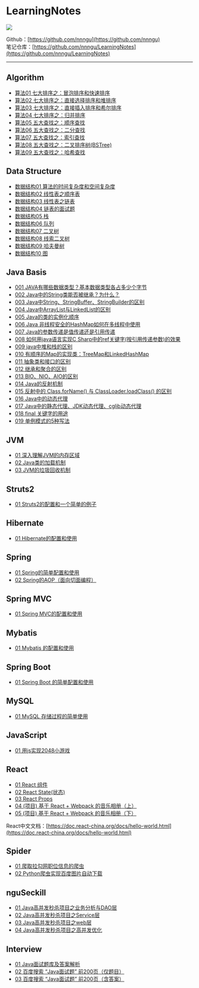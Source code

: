 # LearningNotes
![](https://raw.githubusercontent.com/nnngu/FigureBed/master/2018/1/29/001.jpeg)

Github：[https://github.com/nnngu](https://github.com/nnngu)  
笔记仓库：[https://github.com/nnngu/LearningNotes](https://github.com/nnngu/LearningNotes)    

--- 

## Algorithm
* [算法01 七大排序之：冒泡排序和快速排序](https://github.com/nnngu/LearningNotes/blob/master/Algorithm/%E7%AE%97%E6%B3%9501%20%E4%B8%83%E5%A4%A7%E6%8E%92%E5%BA%8F%E4%B9%8B%EF%BC%9A%E5%86%92%E6%B3%A1%E6%8E%92%E5%BA%8F%E5%92%8C%E5%BF%AB%E9%80%9F%E6%8E%92%E5%BA%8F.md)
* [算法02 七大排序之：直接选择排序和堆排序](https://github.com/nnngu/LearningNotes/blob/master/Algorithm/%E7%AE%97%E6%B3%9502%20%E4%B8%83%E5%A4%A7%E6%8E%92%E5%BA%8F%E4%B9%8B%EF%BC%9A%E7%9B%B4%E6%8E%A5%E9%80%89%E6%8B%A9%E6%8E%92%E5%BA%8F%E5%92%8C%E5%A0%86%E6%8E%92%E5%BA%8F.md)
* [算法03 七大排序之：直接插入排序和希尔排序](https://github.com/nnngu/LearningNotes/blob/master/Algorithm/%E7%AE%97%E6%B3%9503%20%E4%B8%83%E5%A4%A7%E6%8E%92%E5%BA%8F%E4%B9%8B%EF%BC%9A%E7%9B%B4%E6%8E%A5%E6%8F%92%E5%85%A5%E6%8E%92%E5%BA%8F%E5%92%8C%E5%B8%8C%E5%B0%94%E6%8E%92%E5%BA%8F.md)
* [算法04 七大排序之：归并排序](https://github.com/nnngu/LearningNotes/blob/master/Algorithm/%E7%AE%97%E6%B3%9504%20%E4%B8%83%E5%A4%A7%E6%8E%92%E5%BA%8F%E4%B9%8B%EF%BC%9A%E5%BD%92%E5%B9%B6%E6%8E%92%E5%BA%8F.md)
* [算法05 五大查找之：顺序查找](https://github.com/nnngu/LearningNotes/blob/master/Algorithm/%E7%AE%97%E6%B3%9505%20%E4%BA%94%E5%A4%A7%E6%9F%A5%E6%89%BE%E4%B9%8B%EF%BC%9A%E9%A1%BA%E5%BA%8F%E6%9F%A5%E6%89%BE.md)
* [算法06 五大查找之：二分查找](https://github.com/nnngu/LearningNotes/blob/master/Algorithm/%E7%AE%97%E6%B3%9506%20%E4%BA%94%E5%A4%A7%E6%9F%A5%E6%89%BE%E4%B9%8B%EF%BC%9A%E4%BA%8C%E5%88%86%E6%9F%A5%E6%89%BE.md)
* [算法07 五大查找之：索引查找](https://github.com/nnngu/LearningNotes/blob/master/Algorithm/%E7%AE%97%E6%B3%9507%20%E4%BA%94%E5%A4%A7%E6%9F%A5%E6%89%BE%E4%B9%8B%EF%BC%9A%E7%B4%A2%E5%BC%95%E6%9F%A5%E6%89%BE.md)
* [算法08 五大查找之：二叉排序树(BSTree)](https://github.com/nnngu/LearningNotes/blob/master/Algorithm/%E7%AE%97%E6%B3%9508%20%E4%BA%94%E5%A4%A7%E6%9F%A5%E6%89%BE%E4%B9%8B%EF%BC%9A%E4%BA%8C%E5%8F%89%E6%8E%92%E5%BA%8F%E6%A0%91(BSTree).md)
* [算法09 五大查找之：哈希查找](https://github.com/nnngu/LearningNotes/blob/master/Algorithm/%E7%AE%97%E6%B3%9509%20%E4%BA%94%E5%A4%A7%E6%9F%A5%E6%89%BE%E4%B9%8B%EF%BC%9A%E5%93%88%E5%B8%8C%E6%9F%A5%E6%89%BE.md)


## Data Structure
* [数据结构01 算法的时间复杂度和空间复杂度](https://github.com/nnngu/LearningNotes/blob/master/Data%20Structure/%E6%95%B0%E6%8D%AE%E7%BB%93%E6%9E%8401%20%E7%AE%97%E6%B3%95%E7%9A%84%E6%97%B6%E9%97%B4%E5%A4%8D%E6%9D%82%E5%BA%A6%E5%92%8C%E7%A9%BA%E9%97%B4%E5%A4%8D%E6%9D%82%E5%BA%A6.md)
* [数据结构02 线性表之顺序表](https://github.com/nnngu/LearningNotes/blob/master/Data%20Structure/%E6%95%B0%E6%8D%AE%E7%BB%93%E6%9E%8402%20%E7%BA%BF%E6%80%A7%E8%A1%A8%E4%B9%8B%E9%A1%BA%E5%BA%8F%E8%A1%A8.md)
* [数据结构03 线性表之链表](https://github.com/nnngu/LearningNotes/blob/master/Data%20Structure/%E6%95%B0%E6%8D%AE%E7%BB%93%E6%9E%8403%20%E7%BA%BF%E6%80%A7%E8%A1%A8%E4%B9%8B%E9%93%BE%E8%A1%A8.md)
* [数据结构04 链表的面试题](https://github.com/nnngu/LearningNotes/blob/master/Data%20Structure/%E6%95%B0%E6%8D%AE%E7%BB%93%E6%9E%8404%20%E9%93%BE%E8%A1%A8%E7%9A%84%E9%9D%A2%E8%AF%95%E9%A2%98.md)
* [数据结构05 栈](https://github.com/nnngu/LearningNotes/blob/master/Data%20Structure/%E6%95%B0%E6%8D%AE%E7%BB%93%E6%9E%8405%20%E6%A0%88.md)
* [数据结构06 队列](https://github.com/nnngu/LearningNotes/blob/master/Data%20Structure/%E6%95%B0%E6%8D%AE%E7%BB%93%E6%9E%8406%20%E9%98%9F%E5%88%97.md)
* [数据结构07 二叉树](https://github.com/nnngu/LearningNotes/blob/master/Data%20Structure/%E6%95%B0%E6%8D%AE%E7%BB%93%E6%9E%8407%20%E4%BA%8C%E5%8F%89%E6%A0%91.md)
* [数据结构08 线索二叉树](https://github.com/nnngu/LearningNotes/blob/master/Data%20Structure/%E6%95%B0%E6%8D%AE%E7%BB%93%E6%9E%8408%20%E7%BA%BF%E7%B4%A2%E4%BA%8C%E5%8F%89%E6%A0%91.md)
* [数据结构09 哈夫曼树](https://github.com/nnngu/LearningNotes/blob/master/Data%20Structure/%E6%95%B0%E6%8D%AE%E7%BB%93%E6%9E%8409%20%E5%93%88%E5%A4%AB%E6%9B%BC%E6%A0%91.md)
* [数据结构10 图](https://github.com/nnngu/LearningNotes/blob/master/Data%20Structure/%E6%95%B0%E6%8D%AE%E7%BB%93%E6%9E%8410%20%E5%9B%BE.md)


## Java Basis
* [001 JAVA有哪些数据类型？基本数据类型各占多少个字节](https://github.com/nnngu/LearningNotes/blob/master/Java%20Basis/001%20JAVA%E6%9C%89%E5%93%AA%E4%BA%9B%E6%95%B0%E6%8D%AE%E7%B1%BB%E5%9E%8B%EF%BC%9F%E5%9F%BA%E6%9C%AC%E6%95%B0%E6%8D%AE%E7%B1%BB%E5%9E%8B%E5%90%84%E5%8D%A0%E5%A4%9A%E5%B0%91%E4%B8%AA%E5%AD%97%E8%8A%82.md)
* [002 Java中的String类能否被继承？为什么？](https://github.com/nnngu/LearningNotes/blob/master/Java%20Basis/002%20Java%E4%B8%AD%E7%9A%84String%E7%B1%BB%E8%83%BD%E5%90%A6%E8%A2%AB%E7%BB%A7%E6%89%BF%EF%BC%9F%E4%B8%BA%E4%BB%80%E4%B9%88%EF%BC%9F.md)
* [003 Java中String、StringBuffer、StringBuilder的区别](https://github.com/nnngu/LearningNotes/blob/master/Java%20Basis/003%20Java%E4%B8%ADString%E3%80%81StringBuffer%E3%80%81StringBuilder%E7%9A%84%E5%8C%BA%E5%88%AB.md)
* [004 Java中ArrayList与LinkedList的区别](https://github.com/nnngu/LearningNotes/blob/master/Java%20Basis/004%20Java%E4%B8%ADArrayList%E4%B8%8ELinkedList%E7%9A%84%E5%8C%BA%E5%88%AB.md)
* [005 Java的类的实例化顺序](https://github.com/nnngu/LearningNotes/blob/master/Java%20Basis/005%20Java%E7%9A%84%E7%B1%BB%E7%9A%84%E5%AE%9E%E4%BE%8B%E5%8C%96%E9%A1%BA%E5%BA%8F.md)
* [006 Java 非线程安全的HashMap如何在多线程中使用](https://github.com/nnngu/LearningNotes/blob/master/Java%20Basis/006%20Java%20%E9%9D%9E%E7%BA%BF%E7%A8%8B%E5%AE%89%E5%85%A8%E7%9A%84HashMap%E5%A6%82%E4%BD%95%E5%9C%A8%E5%A4%9A%E7%BA%BF%E7%A8%8B%E4%B8%AD%E4%BD%BF%E7%94%A8.md)
* [007 Java的参数传递是值传递还是引用传递](https://github.com/nnngu/LearningNotes/blob/master/Java%20Basis/007%20Java%E7%9A%84%E5%8F%82%E6%95%B0%E4%BC%A0%E9%80%92%E6%98%AF%E5%80%BC%E4%BC%A0%E9%80%92%E8%BF%98%E6%98%AF%E5%BC%95%E7%94%A8%E4%BC%A0%E9%80%92.md)
* [008 如何用java语言实现C Sharp中的ref关键字(按引用传递参数)的效果](https://github.com/nnngu/LearningNotes/blob/master/Java%20Basis/008%20%E5%A6%82%E4%BD%95%E7%94%A8java%E8%AF%AD%E8%A8%80%E5%AE%9E%E7%8E%B0C%20Sharp%E4%B8%AD%E7%9A%84ref%E5%85%B3%E9%94%AE%E5%AD%97(%E6%8C%89%E5%BC%95%E7%94%A8%E4%BC%A0%E9%80%92%E5%8F%82%E6%95%B0)%E7%9A%84%E6%95%88%E6%9E%9C.md)
* [009 java中堆和栈的区别](https://github.com/nnngu/LearningNotes/blob/master/Java%20Basis/009%20java%E4%B8%AD%E5%A0%86%E5%92%8C%E6%A0%88%E7%9A%84%E5%8C%BA%E5%88%AB.md)
* [010 有顺序的Map的实现类：TreeMap和LinkedHashMap](https://github.com/nnngu/LearningNotes/blob/master/Java%20Basis/010%20%E6%9C%89%E9%A1%BA%E5%BA%8F%E7%9A%84Map%E7%9A%84%E5%AE%9E%E7%8E%B0%E7%B1%BB%EF%BC%9ATreeMap%E5%92%8CLinkedHashMap.md)
* [011 抽象类和接口的区别](https://github.com/nnngu/LearningNotes/blob/master/Java%20Basis/011%20%E6%8A%BD%E8%B1%A1%E7%B1%BB%E5%92%8C%E6%8E%A5%E5%8F%A3%E7%9A%84%E5%8C%BA%E5%88%AB.md)
* [012 继承和聚合的区别](https://github.com/nnngu/LearningNotes/blob/master/Java%20Basis/012%20%E7%BB%A7%E6%89%BF%E5%92%8C%E8%81%9A%E5%90%88%E7%9A%84%E5%8C%BA%E5%88%AB.md)
* [013 BIO、NIO、AIO的区别](https://github.com/nnngu/LearningNotes/blob/master/Java%20Basis/013%20BIO%E3%80%81NIO%E3%80%81AIO%E7%9A%84%E5%8C%BA%E5%88%AB.md)
* [014 Java的反射机制](https://github.com/nnngu/LearningNotes/blob/master/Java%20Basis/014%20Java%E7%9A%84%E5%8F%8D%E5%B0%84%E6%9C%BA%E5%88%B6.md)
* [015 反射中的 Class.forName() 与 ClassLoader.loadClass() 的区别](https://github.com/nnngu/LearningNotes/blob/master/Java%20Basis/015%20%E5%8F%8D%E5%B0%84%E4%B8%AD%E7%9A%84%20Class.forName()%20%E4%B8%8E%20ClassLoader.loadClass()%20%E7%9A%84%E5%8C%BA%E5%88%AB.md)
* [016 Java中的动态代理](https://github.com/nnngu/LearningNotes/blob/master/Java%20Basis/016%20Java%E4%B8%AD%E7%9A%84%E5%8A%A8%E6%80%81%E4%BB%A3%E7%90%86.md)
* [017 Java中的静态代理、JDK动态代理、cglib动态代理](https://github.com/nnngu/LearningNotes/blob/master/Java%20Basis/017%20Java%E4%B8%AD%E7%9A%84%E9%9D%99%E6%80%81%E4%BB%A3%E7%90%86%E3%80%81JDK%E5%8A%A8%E6%80%81%E4%BB%A3%E7%90%86%E3%80%81cglib%E5%8A%A8%E6%80%81%E4%BB%A3%E7%90%86.md)
* [018 final 关键字的用途](https://github.com/nnngu/LearningNotes/blob/master/Java%20Basis/018%20final%20%E5%85%B3%E9%94%AE%E5%AD%97%E7%9A%84%E7%94%A8%E9%80%94.md)
* [019 单例模式的5种写法](https://github.com/nnngu/LearningNotes/blob/master/Java%20Basis/019%20%E5%8D%95%E4%BE%8B%E6%A8%A1%E5%BC%8F%E7%9A%845%E7%A7%8D%E5%86%99%E6%B3%95.md)




## JVM
* [01 深入理解JVM的内存区域](https://github.com/nnngu/LearningNotes/blob/master/JVM/01%20%E6%B7%B1%E5%85%A5%E7%90%86%E8%A7%A3JVM%E7%9A%84%E5%86%85%E5%AD%98%E5%8C%BA%E5%9F%9F.md)
* [02 Java类的加载机制](https://github.com/nnngu/LearningNotes/blob/master/JVM/02%20Java%E7%B1%BB%E7%9A%84%E5%8A%A0%E8%BD%BD%E6%9C%BA%E5%88%B6.md)
* [03 JVM的垃圾回收机制](https://github.com/nnngu/LearningNotes/blob/master/JVM/03%20JVM%E7%9A%84%E5%9E%83%E5%9C%BE%E5%9B%9E%E6%94%B6%E6%9C%BA%E5%88%B6.md)



## Struts2
* [01 Struts2的配置和一个简单的例子](https://github.com/nnngu/LearningNotes/blob/master/Struts2/01%20Struts2%E7%9A%84%E9%85%8D%E7%BD%AE%E5%92%8C%E4%B8%80%E4%B8%AA%E7%AE%80%E5%8D%95%E7%9A%84%E4%BE%8B%E5%AD%90.md)



## Hibernate
* [01 Hibernate的配置和使用](https://github.com/nnngu/LearningNotes/blob/master/Hibernate/01%20Hibernate%E7%9A%84%E9%85%8D%E7%BD%AE%E5%92%8C%E4%BD%BF%E7%94%A8.md)


## Spring
* [01 Spring的简单配置和使用](https://github.com/nnngu/LearningNotes/blob/master/Spring/01%20Spring%E7%9A%84%E7%AE%80%E5%8D%95%E9%85%8D%E7%BD%AE%E5%92%8C%E4%BD%BF%E7%94%A8.md)
* [02 Spring的AOP（面向切面编程）](https://github.com/nnngu/LearningNotes/blob/master/Spring/02%20Spring%E7%9A%84AOP%EF%BC%88%E9%9D%A2%E5%90%91%E5%88%87%E9%9D%A2%E7%BC%96%E7%A8%8B%EF%BC%89.md)


## Spring MVC
* [01 Spring MVC的配置和使用](https://github.com/nnngu/LearningNotes/blob/master/Spring%20MVC/01%20Spring%20MVC%E7%9A%84%E9%85%8D%E7%BD%AE%E5%92%8C%E4%BD%BF%E7%94%A8.md)


## Mybatis
* [01 Mybatis 的配置和使用](https://github.com/nnngu/LearningNotes/blob/master/Mybatis/01%20Mybatis%20%E7%9A%84%E9%85%8D%E7%BD%AE%E5%92%8C%E4%BD%BF%E7%94%A8.md)


## Spring Boot
* [01 Spring Boot 的简单配置和使用](https://github.com/nnngu/LearningNotes/blob/master/Spring%20Boot/01%20Spring%20Boot%20%E7%9A%84%E7%AE%80%E5%8D%95%E9%85%8D%E7%BD%AE%E5%92%8C%E4%BD%BF%E7%94%A8.md)


## MySQL
* [01 MySQL 存储过程的简单使用](https://github.com/nnngu/LearningNotes/blob/master/MySQL/01%20MySQL%20%E5%AD%98%E5%82%A8%E8%BF%87%E7%A8%8B%E7%9A%84%E7%AE%80%E5%8D%95%E4%BD%BF%E7%94%A8.md)



## JavaScript
* [01 用js实现2048小游戏](https://github.com/nnngu/LearningNotes/blob/master/JavaScript/01%20%E7%94%A8js%E5%AE%9E%E7%8E%B02048%E5%B0%8F%E6%B8%B8%E6%88%8F.md)



## React 
* [01 React 组件](https://github.com/nnngu/LearningNotes/blob/master/React/01%20React%20%E7%BB%84%E4%BB%B6.md)
* [02 React State(状态)](https://github.com/nnngu/LearningNotes/blob/master/React/02%20React%20State(%E7%8A%B6%E6%80%81).md)
* [03 React Props](https://github.com/nnngu/LearningNotes/blob/master/React/03%20React%20Props.md)
* [04 (项目) 基于 React + Webpack 的音乐相册（上）](https://github.com/nnngu/LearningNotes/blob/master/React/04%20(%E9%A1%B9%E7%9B%AE)%20%E5%9F%BA%E4%BA%8E%20React%20%2B%20%20Webpack%20%E7%9A%84%E9%9F%B3%E4%B9%90%E7%9B%B8%E5%86%8C%EF%BC%88%E4%B8%8A%EF%BC%89.md)
* [05 (项目) 基于 React + Webpack 的音乐相册（下）](https://github.com/nnngu/LearningNotes/blob/master/React/05%20(%E9%A1%B9%E7%9B%AE)%20%E5%9F%BA%E4%BA%8E%20React%20%2B%20Webpack%20%E7%9A%84%E9%9F%B3%E4%B9%90%E7%9B%B8%E5%86%8C%EF%BC%88%E4%B8%8B%EF%BC%89.md)

React中文文档：[https://doc.react-china.org/docs/hello-world.html](https://doc.react-china.org/docs/hello-world.html)



## Spider
* [01 爬取拉勾网职位信息的爬虫](https://github.com/nnngu/LearningNotes/blob/master/Spider/01%20%E7%88%AC%E5%8F%96%E6%8B%89%E5%8B%BE%E7%BD%91%E8%81%8C%E4%BD%8D%E4%BF%A1%E6%81%AF%E7%9A%84%E7%88%AC%E8%99%AB.md)
* [02 Python爬虫实现百度图片自动下载](https://github.com/nnngu/LearningNotes/blob/master/Spider/02%20Python%E7%88%AC%E8%99%AB%E5%AE%9E%E7%8E%B0%E7%99%BE%E5%BA%A6%E5%9B%BE%E7%89%87%E8%87%AA%E5%8A%A8%E4%B8%8B%E8%BD%BD.md)



## nguSeckill
* [01 Java高并发秒杀项目之业务分析与DAO层](https://github.com/nnngu/LearningNotes/blob/master/nguSeckill/01%20Java%E9%AB%98%E5%B9%B6%E5%8F%91%E7%A7%92%E6%9D%80%E9%A1%B9%E7%9B%AE%E4%B9%8B%E4%B8%9A%E5%8A%A1%E5%88%86%E6%9E%90%E4%B8%8EDAO%E5%B1%82.md)
* [02 Java高并发秒杀项目之Service层](https://github.com/nnngu/LearningNotes/blob/master/nguSeckill/02%20Java%E9%AB%98%E5%B9%B6%E5%8F%91%E7%A7%92%E6%9D%80%E9%A1%B9%E7%9B%AE%E4%B9%8BService%E5%B1%82.md)
* [03 Java高并发秒杀项目之web层](https://github.com/nnngu/LearningNotes/blob/master/nguSeckill/03%20Java%E9%AB%98%E5%B9%B6%E5%8F%91%E7%A7%92%E6%9D%80%E9%A1%B9%E7%9B%AE%E4%B9%8Bweb%E5%B1%82.md)
* [04 Java高并发秒杀项目之高并发优化](https://github.com/nnngu/LearningNotes/blob/master/nguSeckill/04%20Java%E9%AB%98%E5%B9%B6%E5%8F%91%E7%A7%92%E6%9D%80%E9%A1%B9%E7%9B%AE%E4%B9%8B%E9%AB%98%E5%B9%B6%E5%8F%91%E4%BC%98%E5%8C%96.md)


## Interview
* [01 Java面试题库及答案解析](https://github.com/nnngu/LearningNotes/blob/master/Interview/01%20Java%E9%9D%A2%E8%AF%95%E9%A2%98%E5%BA%93%E5%8F%8A%E7%AD%94%E6%A1%88%E8%A7%A3%E6%9E%90.md)
* [02 百度搜索 “Java面试题” 前200页（仅题目）](https://github.com/nnngu/LearningNotes/blob/master/Interview/02%20%E7%99%BE%E5%BA%A6%E6%90%9C%E7%B4%A2%20%E2%80%9CJava%E9%9D%A2%E8%AF%95%E9%A2%98%E2%80%9D%20%E5%89%8D200%E9%A1%B5%EF%BC%88%E4%BB%85%E9%A2%98%E7%9B%AE%EF%BC%89.md)
* [03 百度搜索 “Java面试题” 前200页（含答案）](https://github.com/nnngu/LearningNotes/blob/master/Interview/03%20%E7%99%BE%E5%BA%A6%E6%90%9C%E7%B4%A2%20%E2%80%9CJava%E9%9D%A2%E8%AF%95%E9%A2%98%E2%80%9D%20%E5%89%8D200%E9%A1%B5%EF%BC%88%E5%90%AB%E7%AD%94%E6%A1%88%EF%BC%89.md)
 
 
 
 
